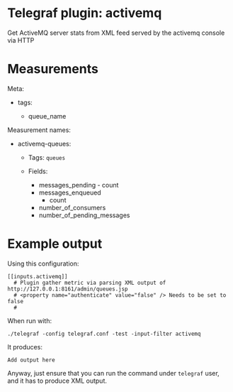 # Telegraf plugin: activemq

Get ActiveMQ server stats from XML feed served by the activemq console via HTTP

# Measurements

Meta:

- tags:

  * queue_name 

Measurement names:

- activemq-queues:

  * Tags: `queues`
  * Fields:

    - messages_pending
                - count
    - messages_enqueued
		- count 
    - number_of_consumers
    - number_of_pending_messages

# Example output

Using this configuration:

```
[[inputs.activemq]]
  # Plugin gather metric via parsing XML output of http://127.0.0.1:8161/admin/queues.jsp
  # <property name="authenticate" value="false" /> Needs to be set to false
  #
```

When run with:

```
./telegraf -config telegraf.conf -test -input-filter activemq
```

It produces:

```
Add output here
```

Anyway, just ensure that you can run the command under `telegraf` user, and it
has to produce XML output.
